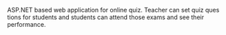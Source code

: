 ASP.NET based web application for online quiz. Teacher can set quiz ques tions for students and students can attend those exams and see their performance.
